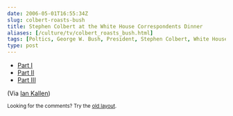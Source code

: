 ```yaml
--- 
date: 2006-05-01T16:55:34Z
slug: colbert-roasts-bush
title: Stephen Colbert at the White House Correspondents Dinner
aliases: [/culture/tv/colbert_roasts_bush.html]
tags: [Poltics, George W. Bush, President, Stephen Colbert, White House Correspondents Dinner, global warming, mission accomplished]
type: post
---
```


<ul>
  <li><a href="http://www.youtube.com/watch?v=lcIRXur61II">Part I</a></li>
  <li><a href="http://www.youtube.com/watch?v=HN0INDOkFuo">Part II</a></li>
  <li><a href="http://www.youtube.com/watch?v=rJvar7BKwvQ">Part III</a></li>
</ul>

<p>(Via <a href="http://www.arachna.com/roller/page/spidaman/Weblog" title="Ian Kallen's Blog">Ian Kallen</a>)</p>

<p class="past"><small>Looking for the comments? Try the <a rel="nofollow" href="//past.justatheory.com/culture/tv/colbert_roasts_bush.html">old layout</a>.</small></p>
